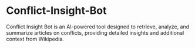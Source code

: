# Conflict-Insight-Bot
Conflict Insight Bot is an AI-powered tool designed to retrieve, analyze, and summarize articles on conflicts, providing detailed insights and additional context from Wikipedia.
